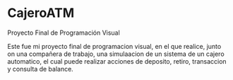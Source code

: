 # CajeroATM
Proyecto Final de Programación Visual

Este fue mi proyecto final de programacion visual, en el que realice, junto on una compañera de trabajo, una simulaacion de un sistema de un cajero automatico, el cual puede
realizar acciones de deposito, retiro, transaccion y consulta de balance.
